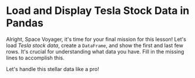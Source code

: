 # Load and Display Tesla Stock Data in Pandas

Alright, Space Voyager, it's time for your final mission for this lesson! Let's load *Tesla stock data*, create a `DataFrame`, and show the first and last few rows. It's crucial for understanding what data you have. Fill in the missing lines to accomplish this.

Let's handle this stellar data like a pro!